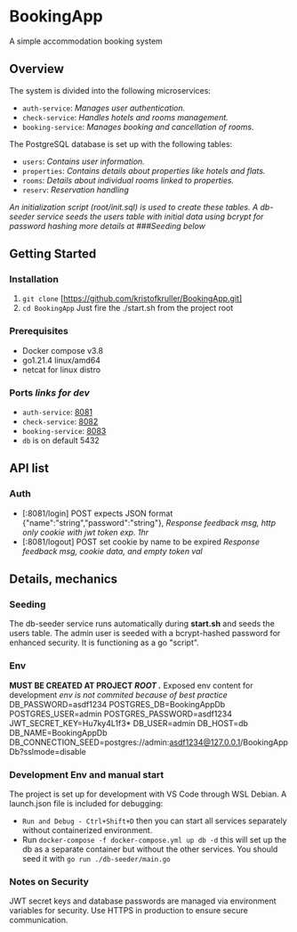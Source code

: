 # BookingApp
A simple accommodation booking system

## Overview
The system is divided into the following microservices:

- `auth-service`: *Manages user authentication.*
- `check-service`: *Handles hotels and rooms management.*
- `booking-service`: *Manages booking and cancellation of rooms.*

The PostgreSQL database is set up with the following tables:

- `users`: *Contains user information.*
- `properties`: *Contains details about properties like hotels and flats.*
- `rooms`: *Details about individual rooms linked to properties.*
- `reserv`: *Reservation handling*

*An initialization script (root/init.sql) is used to create these tables. A db-seeder service seeds the users table with initial data using bcrypt for password hashing more details at ###Seeding below*

## Getting Started
### Installation
1. `git clone` [https://github.com/kristofkruller/BookingApp.git]
2. `cd BookingApp`
Just fire the ./start.sh from the project root

### Prerequisites
- Docker compose v3.8
- go1.21.4 linux/amd64
- netcat for linux distro

### Ports _links for dev_
- `auth-service`: [8081](http://127.0.0.1:8081)
- `check-service`: [8082](http://127.0.0.1:8082)
- `booking-service`: [8083](http://127.0.0.1:8083)
- `db` is on default 5432

## API list
### Auth
- [:8081/login] POST expects JSON format {"name":"string","password":"string"},
_Response feedback msg, http only cookie with jwt token exp. 1hr_
- [:8081/logout] POST set cookie by name to be expired
_Response feedback msg, cookie data, and empty token val_

## Details, mechanics
### Seeding
The db-seeder service runs automatically during **start.sh** and seeds the users table.
The admin user is seeded with a bcrypt-hashed password for enhanced security.
It is functioning as a go "script".

### Env
**MUST BE CREATED AT PROJECT _ROOT ._**
Exposed env content for development *env is not commited because of best practice*
DB_PASSWORD=asdf1234
POSTGRES_DB=BookingAppDb
POSTGRES_USER=admin
POSTGRES_PASSWORD=asdf1234
JWT_SECRET_KEY=Hu7ky4L1f3*
DB_USER=admin
DB_HOST=db
DB_NAME=BookingAppDb
DB_CONNECTION_SEED=postgres://admin:asdf1234@127.0.0.1/BookingAppDb?sslmode=disable

### Development Env and manual start
The project is set up for development with VS Code through WSL Debian. A launch.json file is included for debugging:
- `Run and Debug - Ctrl+Shift+D` then you can start all services separately without containerized environment.
- Run `docker-compose -f docker-compose.yml up db -d` this will set up the db as a separate container but without the other services. You should seed it with `go run ./db-seeder/main.go`

### Notes on Security
JWT secret keys and database passwords are managed via environment variables for security.
Use HTTPS in production to ensure secure communication.